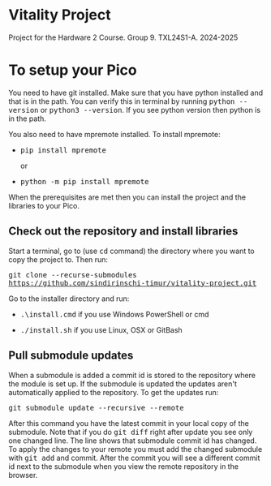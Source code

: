 # Vitality Project

Project for the Hardware 2 Course. Group 9. TXL24S1-A. 2024-2025

# To setup your Pico

You need to have git installed. Make sure that you have python installed and that is in the path. You can verify this in terminal
by running <kbd>python --version</kbd> or <kbd>python3 --version</kbd>. If you see python version then python is in the path.

You also need to have mpremote installed. To install mpremote:

- <kbd>pip install mpremote</kbd>
  
  or
  
- <kbd>python -m pip install mpremote</kbd>

When the prerequisites are met then you can install the project and the libraries to your Pico.

## Check out the repository and install libraries

Start a terminal, go to (use <kbd>cd</kbd> command) the directory where you want to copy the project to. Then run:

<kbd>git clone --recurse-submodules https://github.com/sindirinschi-timur/vitality-project.git</kbd>

Go to the installer directory and run:

- <kbd>.\install.cmd</kbd> if you use Windows PowerShell or cmd

- <kbd>./install.sh</kbd> if you use Linux, OSX or GitBash

## Pull submodule updates

When a submodule is added a commit id is stored to the repository where the module is set up. 
If the submodule is updated the updates aren't automatically applied to the repository. To get the
updates run:

<kbd>git submodule update --recursive --remote</kbd>

After this command you have the latest commit in your local copy of the submodule. 
Note that if you do <kbd>git diff</kbd> right after update you see only one changed
line. The line shows that submodule commit id has changed. 
To apply the changes to your remote you must add the changed submodule 
with <kbd>git add</kbd> and commit. After the commit you will see a different
commit id next to the submodule when you view the remote repository in the browser.
